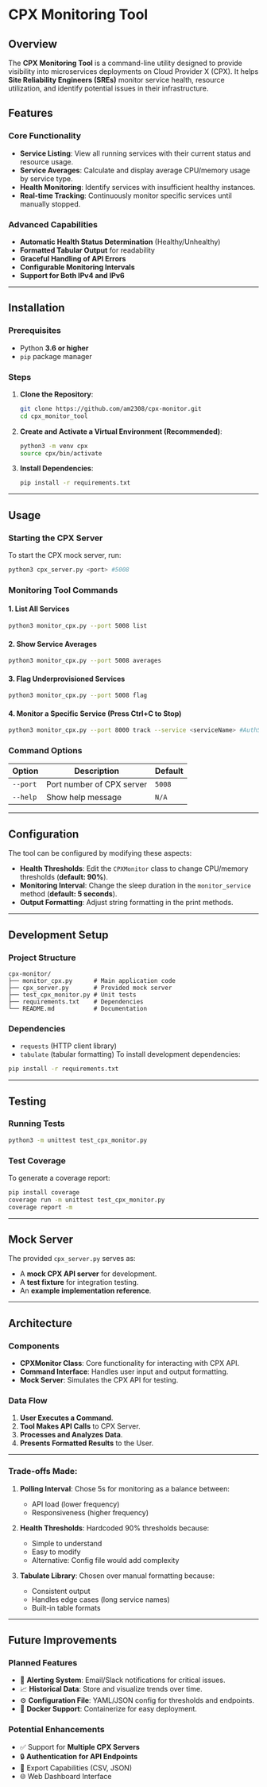 # CPX Monitoring Tool

## Overview
The **CPX Monitoring Tool** is a command-line utility designed to provide visibility into microservices deployments on Cloud Provider X (CPX). It helps **Site Reliability Engineers (SREs)** monitor service health, resource utilization, and identify potential issues in their infrastructure.

## Features

### Core Functionality
- **Service Listing**: View all running services with their current status and resource usage.
- **Service Averages**: Calculate and display average CPU/memory usage by service type.
- **Health Monitoring**: Identify services with insufficient healthy instances.
- **Real-time Tracking**: Continuously monitor specific services until manually stopped.

### Advanced Capabilities
- **Automatic Health Status Determination** (Healthy/Unhealthy)
- **Formatted Tabular Output** for readability
- **Graceful Handling of API Errors**
- **Configurable Monitoring Intervals**
- **Support for Both IPv4 and IPv6**

---

## Installation

### Prerequisites
- Python **3.6 or higher**
- `pip` package manager

### Steps
1. **Clone the Repository**:
   ```bash
   git clone https://github.com/am2308/cpx-monitor.git
   cd cpx_monitor_tool
   ```

2. **Create and Activate a Virtual Environment (Recommended)**:
   ```bash
   python3 -m venv cpx
   source cpx/bin/activate
   ```

3. **Install Dependencies**:
   ```bash
   pip install -r requirements.txt
   ```

---

## Usage

### Starting the CPX Server
To start the CPX mock server, run:
```bash
python3 cpx_server.py <port> #5008
```

### Monitoring Tool Commands

#### **1. List All Services**
```bash
python3 monitor_cpx.py --port 5008 list
```

#### **2. Show Service Averages**
```bash
python3 monitor_cpx.py --port 5008 averages
```

#### **3. Flag Underprovisioned Services**
```bash
python3 monitor_cpx.py --port 5008 flag
```

#### **4. Monitor a Specific Service (Press Ctrl+C to Stop)**
```bash
python3 monitor_cpx.py --port 8000 track --service <serviceName> #AuthService
```

### Command Options
| Option    | Description                      | Default |
|-----------|----------------------------------|---------|
| `--port`  | Port number of CPX server       | `5008`  |
| `--help`  | Show help message               | `N/A`   |

---

## Configuration

The tool can be configured by modifying these aspects:
- **Health Thresholds**: Edit the `CPXMonitor` class to change CPU/memory thresholds (**default: 90%**).
- **Monitoring Interval**: Change the sleep duration in the `monitor_service` method (**default: 5 seconds**).
- **Output Formatting**: Adjust string formatting in the print methods.

---

## Development Setup

### Project Structure
```
cpx-monitor/
├── monitor_cpx.py      # Main application code
├── cpx_server.py       # Provided mock server
├── test_cpx_monitor.py # Unit tests
├── requirements.txt    # Dependencies
└── README.md           # Documentation
```

### Dependencies
- `requests` (HTTP client library)
- `tabulate` (tabular formatting)
To install development dependencies:
```bash
pip install -r requirements.txt
```

---

## Testing

### Running Tests
```bash
python3 -m unittest test_cpx_monitor.py
```

### Test Coverage
To generate a coverage report:
```bash
pip install coverage
coverage run -m unittest test_cpx_monitor.py
coverage report -m
```

---

## Mock Server

The provided `cpx_server.py` serves as:
- A **mock CPX API server** for development.
- A **test fixture** for integration testing.
- An **example implementation reference**.

---

## Architecture

### Components
- **CPXMonitor Class**: Core functionality for interacting with CPX API.
- **Command Interface**: Handles user input and output formatting.
- **Mock Server**: Simulates the CPX API for testing.

### Data Flow
1. **User Executes a Command**.
2. **Tool Makes API Calls** to CPX Server.
3. **Processes and Analyzes Data**.
4. **Presents Formatted Results** to the User.

---

### Trade-offs Made:
1. **Polling Interval**: Chose 5s for monitoring as a balance between:
   - API load (lower frequency)
   - Responsiveness (higher frequency)

2. **Health Thresholds**: Hardcoded 90% thresholds because:
   - Simple to understand
   - Easy to modify
   - Alternative: Config file would add complexity

3. **Tabulate Library**: Chosen over manual formatting because:
   - Consistent output
   - Handles edge cases (long service names)
   - Built-in table formats

---

## Future Improvements

### **Planned Features**
- 🚀 **Alerting System**: Email/Slack notifications for critical issues.
- 📈 **Historical Data**: Store and visualize trends over time.
- ⚙ **Configuration File**: YAML/JSON config for thresholds and endpoints.
- 🐳 **Docker Support**: Containerize for easy deployment.

### **Potential Enhancements**
- ✅ Support for **Multiple CPX Servers**
- 🔒 **Authentication for API Endpoints**
- 📄 Export Capabilities (CSV, JSON)
- 🌐 Web Dashboard Interface

